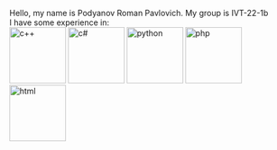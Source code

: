 Hello, my name is Podyanov Roman Pavlovich.
My group is IVT-22-1b<br>
I have some experience in:<br>
<image src="https://cdn.worldvectorlogo.com/logos/c.svg" width="100" height="100" alt="c++">
<image src="https://cdn.worldvectorlogo.com/logos/c--4.svg" width="100" height="100" alt="c#">
<image src="https://cdn.worldvectorlogo.com/logos/python-5.svg" width="100" height="100" alt="python">
<image src="https://cdn.worldvectorlogo.com/logos/php-1.svg" width="100" height="100" alt="php">
<image src="https://cdn.worldvectorlogo.com/logos/html-1.svg" width="100" height="100" alt="html">